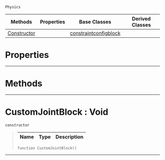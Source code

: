  `Physics`

|Methods|Properties|Base Classes|Derived Classes|
|---|---|---|---|
|[ Constructor](https://github.com/zeroengineteam/ZeroDocs/code_reference/class_reference/customjointblock.markdown#customjointblock-void)| |[constraintconfigblock](https://github.com/zeroengineteam/ZeroDocs/code_reference/class_reference/constraintconfigblock.markdown)| |


 #  Properties


---  
 #  Methods


---  
 #  CustomJointBlock : Void

 `constructor`

> 
> |Name|Type|Description|
> |---|---|---|
> ``` lang=cpp, name=Zilch
> function CustomJointBlock()
> ``` 


---  
 

 